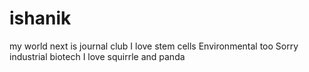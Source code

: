 # ishanik
my world
next is journal club
I love stem cells 
Environmental too
Sorry industrial biotech 
I love squirrle and panda
